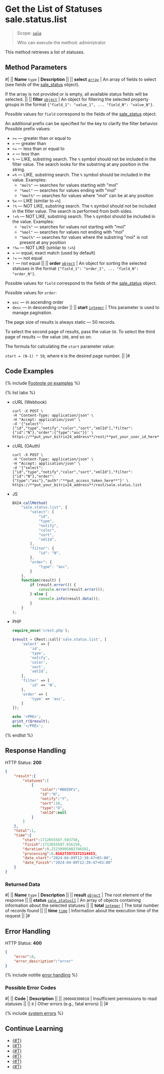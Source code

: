 # Get the List of Statuses sale.status.list

> Scope: [`sale`](../../scopes/permissions.md)
>
> Who can execute the method: administrator

This method retrieves a list of statuses.

## Method Parameters

#|
|| **Name**
`type` | **Description** ||
|| **select**
[`array`](../../data-types.md) | An array of fields to select (see fields of the [sale_status](../data-types.md) object).

If the array is not provided or is empty, all available status fields will be selected.
||
|| **filter**
[`object`](../../data-types.md) | An object for filtering the selected property groups in the format `{"field_1": "value_1", ... "field_N": "value_N"}`.

Possible values for `field` correspond to the fields of the [sale_status](../data-types.md) object.

An additional prefix can be specified for the key to clarify the filter behavior. Possible prefix values:
- `>=` — greater than or equal to
- `>` — greater than
- `<=` — less than or equal to
- `<` — less than
- `%` — LIKE, substring search. The `%` symbol should not be included in the filter value. The search looks for the substring at any position in the string.
- `=%` — LIKE, substring search. The `%` symbol should be included in the value. Examples:
    - `"mol%"` — searches for values starting with "mol"
    - `"%mol"` — searches for values ending with "mol"
    - `"%mol%"` — searches for values where "mol" can be at any position
- `%=` — LIKE (similar to `=%`)
- `!%` — NOT LIKE, substring search. The `%` symbol should not be included in the filter value. The search is performed from both sides.
- `!=%` — NOT LIKE, substring search. The `%` symbol should be included in the value. Examples:
    - `"mol%"` — searches for values not starting with "mol"
    - `"%mol"` — searches for values not ending with "mol"
    - `"%mol%"` — searches for values where the substring "mol" is not present at any position
- `!%=` — NOT LIKE (similar to `!=%`)
- `=` — equal, exact match (used by default)
- `!=` — not equal
- `!` — not equal
 ||
|| **order**
[`object`](../../data-types.md) | An object for sorting the selected statuses in the format `{"field_1": "order_1", ... "field_N": "order_N"}`.

Possible values for `field` correspond to the fields of the [sale_status](../data-types.md) object.

Possible values for `order`:
- `asc` — in ascending order
- `desc` — in descending order
 ||
|| **start**
[`integer`](../../data-types.md) | This parameter is used to manage pagination.

The page size of results is always static — 50 records.

To select the second page of results, pass the value `50`. To select the third page of results — the value `100`, and so on.

The formula for calculating the `start` parameter value:

`start = (N-1) * 50`, where `N` is the desired page number.
||
|#

## Code Examples

{% include [Footnote on examples](../../../_includes/examples.md) %}

{% list tabs %}

- cURL (Webhook)

    ```http
    curl -X POST \
    -H "Content-Type: application/json" \
    -H "Accept: application/json" \
    -d '{"select":["id","type","notify","color","sort","xmlId"],"filter":{"id":"N"},"order":{"type":"asc"}}' \
    https://**put_your_bitrix24_address**/rest/**put_your_user_id_here**/**put_your_webhook_here**/sale.status.list
    ```

- cURL (OAuth)

    ```http
    curl -X POST \
    -H "Content-Type: application/json" \
    -H "Accept: application/json" \
    -d '{"select":["id","type","notify","color","sort","xmlId"],"filter":{"id":"N"},"order":{"type":"asc"},"auth":"**put_access_token_here**"}' \
    https://**put_your_bitrix24_address**/rest/sale.status.list
    ```

- JS

    ```js
    BX24.callMethod(
        "sale.status.list", {
            "select": [
                "id",
                "type",
                "notify",
                "color",
                "sort",
                "xmlId",
            ],
            "filter": {
                "id": "N",
            },
            "order": {
                "type": "asc",
            }
        },
        function(result) {
            if (result.error()) {
                console.error(result.error());
            } else {
                console.info(result.data());
            }
        }
    );
    ```

- PHP

    ```php
    require_once('crest.php');

    $result = CRest::call('sale.status.list', [
        'select' => [
            'id',
            'type',
            'notify',
            'color',
            'sort',
            'xmlId',
        ],
        'filter' => [
            'id' => 'N',
        ],
        'order' => [
            'type' => 'asc',
        ]
    ]);

    echo '<PRE>';
    print_r($result);
    echo '</PRE>';
    ```

{% endlist %}

## Response Handling

HTTP Status: **200**

```json
{
    "result":{
        "statuses":[
            {
                "color":"#BEEDF1",
                "id":"N",
                "notify":"Y",
                "sort":10,
                "type":"O",
                "xmlId":null
            }
        ]
    },
    "total":1,
    "time":{
        "start":1712655587.593758,
        "finish":1712655587.816158,
        "duration":0.22239995002746582,
        "processing":0.016273975372314453,
        "date_start":"2024-04-09T12:39:47+03:00",
        "date_finish":"2024-04-09T12:39:47+03:00"
    }
}
```

### Returned Data

#|
|| **Name**
`type` | **Description** ||
|| **result**
[`object`](../../data-types.md) | The root element of the response ||
|| **status**
[`sale_status[]`](../data-types.md) | An array of objects containing information about the selected statuses ||
|| **total**
[`integer`](../../data-types.md) | The total number of records found ||
|| **time**
[`time`](../../data-types.md) | Information about the execution time of the request ||
|#

## Error Handling

HTTP Status: **400**

```json
{
    "error":0,
    "error_description":"error"
}
```

{% include notitle [error handling](../../../_includes/error-info.md) %}

### Possible Error Codes

#|
|| **Code** | **Description** ||
|| `200040300010` | Insufficient permissions to read statuses ||
|| `0` | Other errors (e.g., fatal errors) ||
|#

{% include [system errors](../../../_includes/system-errors.md) %}

## Continue Learning

- [{#T}](./index.md)
- [{#T}](./sale-status-add.md)
- [{#T}](./sale-status-update.md)
- [{#T}](./sale-status-get.md)
- [{#T}](./sale-status-delete.md)
- [{#T}](./sale-status-get-fields.md)